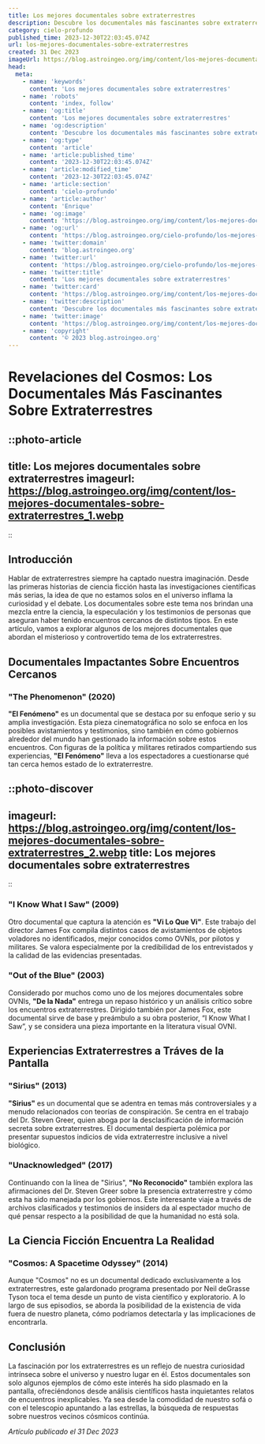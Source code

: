 ```yaml
---
title: Los mejores documentales sobre extraterrestres
description: Descubre los documentales más fascinantes sobre extraterrestres que exploran misterios del universo y la posibilidad de vida en otros planetas.
category: cielo-profundo
published_time: 2023-12-30T22:03:45.074Z
url: los-mejores-documentales-sobre-extraterrestres
created: 31 Dec 2023
imageUrl: https://blog.astroingeo.org/img/content/los-mejores-documentales-sobre-extraterrestres_1.webp
head:
  meta:
    - name: 'keywords'
      content: 'Los mejores documentales sobre extraterrestres'
    - name: 'robots'
      content: 'index, follow'
    - name: 'og:title'
      content: 'Los mejores documentales sobre extraterrestres'
    - name: 'og:description'
      content: 'Descubre los documentales más fascinantes sobre extraterrestres que exploran misterios del universo y la posibilidad de vida en otros planetas.'
    - name: 'og:type'
      content: 'article'
    - name: 'article:published_time'
      content: '2023-12-30T22:03:45.074Z'
    - name: 'article:modified_time'
      content: '2023-12-30T22:03:45.074Z'
    - name: 'article:section'
      content: 'cielo-profundo'
    - name: 'article:author'
      content: 'Enrique'
    - name: 'og:image'
      content: 'https://blog.astroingeo.org/img/content/los-mejores-documentales-sobre-extraterrestres_1.webp'
    - name: 'og:url'
      content: 'https://blog.astroingeo.org/cielo-profundo/los-mejores-documentales-sobre-extraterrestres'
    - name: 'twitter:domain'
      content: 'blog.astroingeo.org'
    - name: 'twitter:url'
      content: 'https://blog.astroingeo.org/cielo-profundo/los-mejores-documentales-sobre-extraterrestres'
    - name: 'twitter:title'
      content: 'Los mejores documentales sobre extraterrestres'
    - name: 'twitter:card'
      content: 'https://blog.astroingeo.org/img/content/los-mejores-documentales-sobre-extraterrestres_1.webp'
    - name: 'twitter:description'
      content: 'Descubre los documentales más fascinantes sobre extraterrestres que exploran misterios del universo y la posibilidad de vida en otros planetas.'
    - name: 'twitter:image'
      content: 'https://blog.astroingeo.org/img/content/los-mejores-documentales-sobre-extraterrestres_1.webp'
    - name: 'copyright'
      content: '© 2023 blog.astroingeo.org'
---
```

# Revelaciones del Cosmos: Los Documentales Más Fascinantes Sobre Extraterrestres

::photo-article
---
title: Los mejores documentales sobre extraterrestres
imageurl: https://blog.astroingeo.org/img/content/los-mejores-documentales-sobre-extraterrestres_1.webp
---
::

## Introducción

Hablar de extraterrestres siempre ha captado nuestra imaginación. Desde las primeras historias de ciencia ficción hasta las investigaciones científicas más serias, la idea de que no estamos solos en el universo inflama la curiosidad y el debate. Los documentales sobre este tema nos brindan una mezcla entre la ciencia, la especulación y los testimonios de personas que aseguran haber tenido encuentros cercanos de distintos tipos. En este artículo, vamos a explorar algunos de los mejores documentales que abordan el misterioso y controvertido tema de los extraterrestres.

## Documentales Impactantes Sobre Encuentros Cercanos

### **"The Phenomenon" (2020)**

**"El Fenómeno"** es un documental que se destaca por su enfoque serio y su amplia investigación. Esta pieza cinematográfica no solo se enfoca en los posibles avistamientos y testimonios, sino también en cómo gobiernos alrededor del mundo han gestionado la información sobre estos encuentros. Con figuras de la política y militares retirados compartiendo sus experiencias, **"El Fenómeno"** lleva a los espectadores a cuestionarse qué tan cerca hemos estado de lo extraterrestre.


::photo-discover
---
imageurl: https://blog.astroingeo.org/img/content/los-mejores-documentales-sobre-extraterrestres_2.webp
title: Los mejores documentales sobre extraterrestres
---
::

### **"I Know What I Saw" (2009)**

Otro documental que captura la atención es **"Vi Lo Que Vi"**. Este trabajo del director James Fox compila distintos casos de avistamientos de objetos voladores no identificados, mejor conocidos como OVNIs, por pilotos y militares. Se valora especialmente por la credibilidad de los entrevistados y la calidad de las evidencias presentadas.

### **"Out of the Blue" (2003)**

Considerado por muchos como uno de los mejores documentales sobre OVNIs, **"De la Nada"** entrega un repaso histórico y un análisis crítico sobre los encuentros extraterrestres. Dirigido también por James Fox, este documental sirve de base y preámbulo a su obra posterior, “I Know What I Saw”, y se considera una pieza importante en la literatura visual OVNI.

## Experiencias Extraterrestres a Tráves de la Pantalla

### **"Sirius" (2013)**

**"Sirius"** es un documental que se adentra en temas más controversiales y a menudo relacionados con teorías de conspiración. Se centra en el trabajo del Dr. Steven Greer, quien aboga por la desclasificación de información secreta sobre extraterrestres. El documental despierta polémica por presentar supuestos indicios de vida extraterrestre inclusive a nivel biológico.

### **"Unacknowledged" (2017)**

Continuando con la línea de "Sirius", **"No Reconocido"** también explora las afirmaciones del Dr. Steven Greer sobre la presencia extraterrestre y cómo esta ha sido manejada por los gobiernos. Este interesante viaje a través de archivos clasificados y testimonios de insiders da al espectador mucho de qué pensar respecto a la posibilidad de que la humanidad no está sola.

## La Ciencia Ficción Encuentra La Realidad

### **"Cosmos: A Spacetime Odyssey" (2014)**

Aunque "Cosmos" no es un documental dedicado exclusivamente a los extraterrestres, este galardonado programa presentado por Neil deGrasse Tyson toca el tema desde un punto de vista científico y exploratorio. A lo largo de sus episodios, se aborda la posibilidad de la existencia de vida fuera de nuestro planeta, cómo podríamos detectarla y las implicaciones de encontrarla.

## Conclusión

La fascinación por los extraterrestres es un reflejo de nuestra curiosidad intrínseca sobre el universo y nuestro lugar en él. Estos documentales son solo algunos ejemplos de cómo este interés ha sido plasmado en la pantalla, ofreciéndonos desde análisis científicos hasta inquietantes relatos de encuentros inexplicables. Ya sea desde la comodidad de nuestro sofá o con el telescopio apuntando a las estrellas, la búsqueda de respuestas sobre nuestros vecinos cósmicos continúa.

_Artículo publicado el 31 Dec 2023_